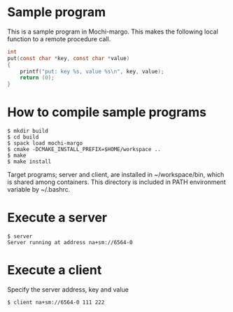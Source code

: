# Sample program

This is a sample program in Mochi-margo.  This makes the following local function to a remote procedure call.

```c
int
put(const char *key, const char *value)
{
    printf("put: key %s, value %s\n", key, value);
    return (0);
}
```

# How to compile sample programs

```console
$ mkdir build
$ cd build
$ spack load mochi-margo
$ cmake -DCMAKE_INSTALL_PREFIX=$HOME/workspace ..
$ make
$ make install
```

Target programs; server and client, are installed in ~/workspace/bin, which is shared among containers.  This directory is included in PATH environment variable by ~/.bashrc.

# Execute a server

```console
$ server
Server running at address na+sm://6564-0
```

# Execute a client

Specify the server address, key and value

```console
$ client na+sm://6564-0 111 222
```

